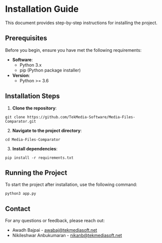 # Installation Guide

This document provides step-by-step instructions for installing the project.

## Prerequisites

Before you begin, ensure you have met the following requirements:

- **Software**:
  - Python 3.x
  - pip (Python package installer)
- **Version**: 
  - Python >= 3.6

## Installation Steps

1. **Clone the repository**:
```
git clone https://github.com/TekMedia-Software/Media-Files-Comparator.git
```

2. **Navigate to the project directory**:
```
cd Media-Files-Comparator
```

3. **Install dependencies**:
```
pip install -r requirements.txt
```

## Running the Project

To start the project after installation, use the following command:

```
python3 app.py
```
## Contact

For any questions or feedback, please reach out:

- Awadh Bajpai - [awabaj@tekmediasoft.net](mailto:awabaj@tekmediasoft.net)
- Nikileshwar Anbukumaran - [nikanb@tekmediasoft.net](mailto:nikanb@tekmediasoft.net)
